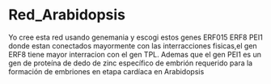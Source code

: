 # Red_Arabidopsis 
Yo cree esta red usando genemania y escogi estos genes   ERF015
ERF8
PEI1 donde  estan conectados mayormente con  las interracciones fisicas,el gen  ERF8 tiene mayor interracion con el gen  TPL.
Ademas que el gen PEI1 es  un gen de proteína de dedo de zinc específico de embrión requerido para la formación de embriones en etapa cardíaca en Arabidopsis
